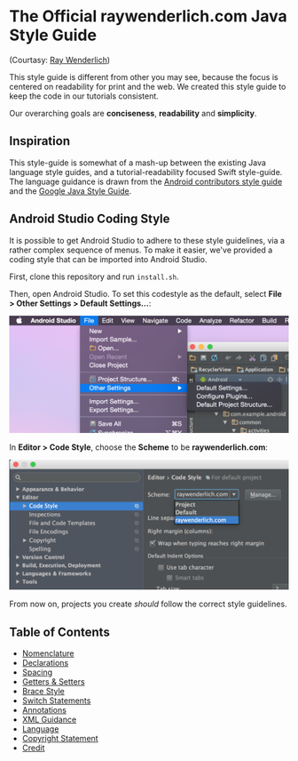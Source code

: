 # The Official raywenderlich.com Java Style Guide

(Courtasy: [Ray Wenderlich](https://github.com/raywenderlich/java-style-guide))

This style guide is different from other you may see, because the focus is
centered on readability for print and the web. We created this style guide to
keep the code in our tutorials consistent.

Our overarching goals are __conciseness__, __readability__ and __simplicity__.

## Inspiration

This style-guide is somewhat of a mash-up between the existing Java language
style guides, and a tutorial-readability focused Swift style-guide. The language
guidance is drawn from the
[Android contributors style guide](https://source.android.com/source/code-style.html)
and the
[Google Java Style Guide](https://google-styleguide.googlecode.com/svn/trunk/javaguide.html).

## Android Studio Coding Style

It is possible to get Android Studio to adhere to these style guidelines, via
a rather complex sequence of menus. To make it easier, we've provided a coding
style that can be imported into Android Studio.

First, clone this repository and run `install.sh`.

Then, open Android Studio. To set this codestyle as the default, select
__File > Other Settings > Default Settings...__:

![Default Settings](resources/default_settings.png)

In __Editor > Code Style__, choose the __Scheme__ to be __raywenderlich.com__:

![Setting the Scheme](resources/setting_scheme.png)

From now on, projects you create _should_ follow the correct style guidelines.


## Table of Contents

- [Nomenclature](sections/Nomenclature.md)
- [Declarations](sections/Declarations.md)
- [Spacing](sections/Spacing.md)
- [Getters & Setters](sections/GettersSetters.md)
- [Brace Style](sections/BraceStyle.md)
- [Switch Statements](sections/SwitchStatements.md)
- [Annotations](sections/Annotations.md)
- [XML Guidance](sections/XMLGuidance.md)
- [Language](sections/Language.md)
- [Copyright Statement](sections/CopyrightStatement.md)
- [Credit](sections/Credits.md)


